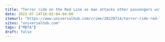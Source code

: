 ```yaml
---
title: "Terror ride on the Red Line as man attacks other passengers with fists, feet and a metal bottle, police say"
date: 2022-07-14T16:02:04-04:00
itemurl: "https://www.universalhub.com/crime/20220714/terror-ride-red-line-man-attacks-other-passengers"
sites: "universalhub.com"
tags: ["MBTA"]
draft: false
---
```


